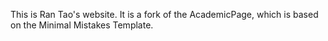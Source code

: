 This is Ran Tao's website. It is a fork of the AcademicPage, which is based on the Minimal Mistakes Template.
